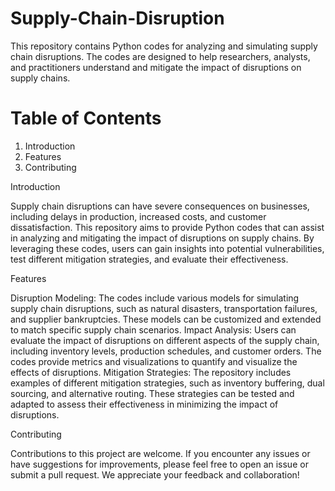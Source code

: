 # Supply-Chain-Disruption


This repository contains Python codes for analyzing and simulating supply chain disruptions. The codes are designed to help researchers, analysts, and practitioners understand and mitigate the impact of disruptions on supply chains.

# Table of Contents

1. Introduction
2. Features
3. Contributing


Introduction

Supply chain disruptions can have severe consequences on businesses, including delays in production, increased costs, and customer dissatisfaction. This repository aims to provide Python codes that can assist in analyzing and mitigating the impact of disruptions on supply chains. By leveraging these codes, users can gain insights into potential vulnerabilities, test different mitigation strategies, and evaluate their effectiveness.

Features

Disruption Modeling: The codes include various models for simulating supply chain disruptions, such as natural disasters, transportation failures, and supplier bankruptcies. These models can be customized and extended to match specific supply chain scenarios.
Impact Analysis: Users can evaluate the impact of disruptions on different aspects of the supply chain, including inventory levels, production schedules, and customer orders. The codes provide metrics and visualizations to quantify and visualize the effects of disruptions.
Mitigation Strategies: The repository includes examples of different mitigation strategies, such as inventory buffering, dual sourcing, and alternative routing. These strategies can be tested and adapted to assess their effectiveness in minimizing the impact of disruptions.

Contributing

Contributions to this project are welcome. If you encounter any issues or have suggestions for improvements, please feel free to open an issue or submit a pull request. We appreciate your feedback and collaboration!

